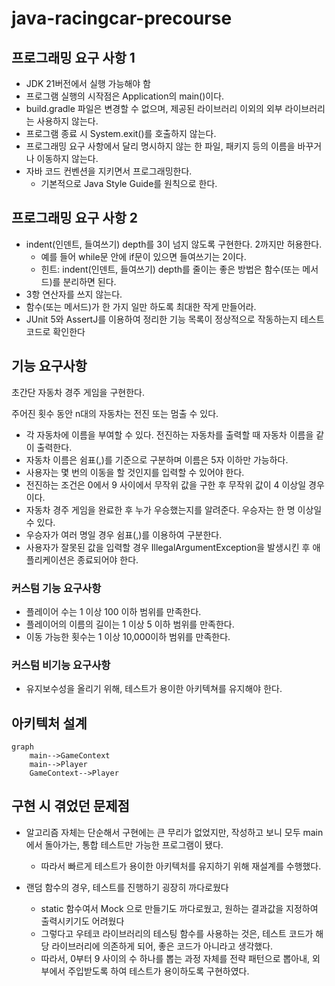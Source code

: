 # java-racingcar-precourse

## 프로그래밍 요구 사항 1
- JDK 21버전에서 실행 가능해야 함
- 프로그램 실행의 시작점은 Application의 main()이다. 
- build.gradle 파일은 변경할 수 없으며, 제공된 라이브러리 이외의 외부 라이브러리는 사용하지 않는다. 
- 프로그램 종료 시 System.exit()를 호출하지 않는다. 
- 프로그래밍 요구 사항에서 달리 명시하지 않는 한 파일, 패키지 등의 이름을 바꾸거나 이동하지 않는다. 
- 자바 코드 컨벤션을 지키면서 프로그래밍한다. 
  - 기본적으로 Java Style Guide를 원칙으로 한다.

## 프로그래밍 요구 사항 2
- indent(인덴트, 들여쓰기) depth를 3이 넘지 않도록 구현한다. 2까지만 허용한다.
  - 예를 들어 while문 안에 if문이 있으면 들여쓰기는 2이다.
  - 힌트: indent(인덴트, 들여쓰기) depth를 줄이는 좋은 방법은 함수(또는 메서드)를 분리하면 된다.
- 3항 연산자를 쓰지 않는다. 
- 함수(또는 메서드)가 한 가지 일만 하도록 최대한 작게 만들어라. 
- JUnit 5와 AssertJ를 이용하여 정리한 기능 목록이 정상적으로 작동하는지 테스트 코드로 확인한다
 
## 기능 요구사항
초간단 자동차 경주 게임을 구현한다.

주어진 횟수 동안 n대의 자동차는 전진 또는 멈출 수 있다.
- 각 자동차에 이름을 부여할 수 있다. 전진하는 자동차를 출력할 때 자동차 이름을 같이 출력한다. 
- 자동차 이름은 쉼표(,)를 기준으로 구분하며 이름은 5자 이하만 가능하다. 
- 사용자는 몇 번의 이동을 할 것인지를 입력할 수 있어야 한다. 
- 전진하는 조건은 0에서 9 사이에서 무작위 값을 구한 후 무작위 값이 4 이상일 경우이다. 
- 자동차 경주 게임을 완료한 후 누가 우승했는지를 알려준다. 우승자는 한 명 이상일 수 있다. 
- 우승자가 여러 명일 경우 쉼표(,)를 이용하여 구분한다. 
- 사용자가 잘못된 값을 입력할 경우 IllegalArgumentException을 발생시킨 후 애플리케이션은 종료되어야 한다.

### 커스텀 기능 요구사항
- 플레이어 수는 1 이상 100 이하 범위를 만족한다.
- 플레이어의 이름의 길이는 1 이상 5 이하 범위를 만족한다.
- 이동 가능한 횟수는 1 이상 10,000이하 범위를 만족한다.

### 커스텀 비기능 요구사항
- 유지보수성을 올리기 위해, 테스트가 용이한 아키텍쳐를 유지해야 한다.

## 아키텍처 설계
```mermaid
graph
    main-->GameContext
    main-->Player
    GameContext-->Player
```


## 구현 시 겪었던 문제점
- 알고리즘 자체는 단순해서 구현에는 큰 무리가 없었지만, 작성하고 보니 모두 main 에서 돌아가는, 통합 테스트만 가능한 프로그램이 됐다.
  - 따라서 빠르게 테스트가 용이한 아키텍처를 유지하기 위해 재설계를 수행했다.

- 랜덤 함수의 경우, 테스트를 진행하기 굉장히 까다로웠다
  - static 함수여서 Mock 으로 만들기도 까다로웠고, 원하는 결과값을 지정하여 출력시키기도 어려웠다
  - 그렇다고 우테코 라이브러리의 테스팅 함수를 사용하는 것은, 테스트 코드가 해당 라이브러리에 의존하게 되어, 좋은 코드가 아니라고 생각했다.
  - 따라서, 0부터 9 사이의 수 하나를 뽑는 과정 자체를 전략 패턴으로 뽑아내, 외부에서 주입받도록 하여 테스트가 용이하도록 구현하였다.